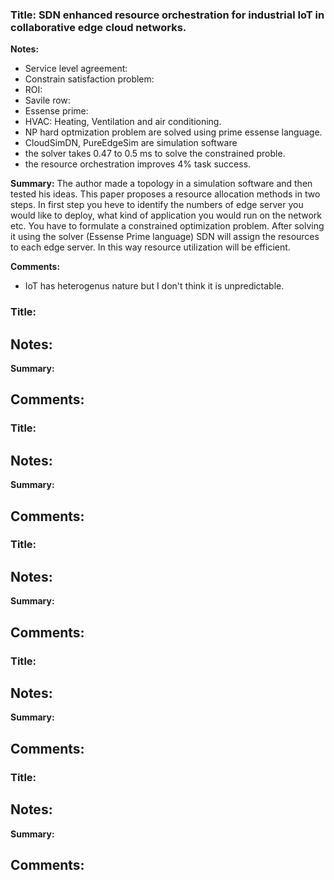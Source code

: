 ### Title: SDN enhanced resource orchestration for industrial IoT in collaborative edge cloud networks.
**Notes:**
- Service level agreement:
- Constrain satisfaction problem:
- ROI: 
- Savile row:
- Essense prime:
- HVAC: Heating, Ventilation and air conditioning. 
- NP hard optmization problem are solved using prime essense language.
- CloudSimDN, PureEdgeSim are simulation software
- the solver takes 0.47 to 0.5 ms to solve the constrained proble.
- the resource orchestration improves 4% task success.

**Summary:**
The author made a topology in a simulation software and then tested his ideas. This paper proposes a resource allocation methods in two steps. In first step you heve to identify the numbers of edge server you would like to deploy, what kind of application you would run on the network etc. You have to formulate a constrained optimization problem. After solving it using the solver (Essense Prime language) SDN will assign the resources to each edge server. In this way resource utilization will be efficient. 

**Comments:**
- IoT has heterogenus nature but I don't think it is unpredictable.

### Title: 
**Notes:**
-

**Summary:**


**Comments:**
-

### Title: 
**Notes:**
-

**Summary:**


**Comments:**
-

### Title: 
**Notes:**
-

**Summary:**


**Comments:**
-

### Title: 
**Notes:**
-

**Summary:**


**Comments:**
-

### Title: 
**Notes:**
-

**Summary:**


**Comments:**
-































